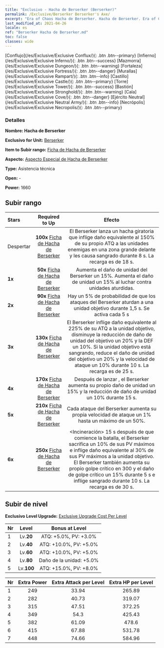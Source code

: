 ```yaml
---
title: "Exclusivo - Hacha de Berserker (Berserker)"
permalink: /Exclusive/Berserker Berserker's Axe/
excerpt: "Era of Chaos Hacha de Berserker. Hacha de Berserker. Era of Chaos Exclusivo Hacha de Berserker. Berserker Exclusivo."
last_modified_at: 2021-04-26
locale: es
ref: "Berserker Hacha de Berserker.md"
toc: false
classes: wide
---
```

 [Conflujo](/es/Exclusive/Exclusive Conflux/){: .btn .btn--primary} [Infierno](/es/Exclusive/Exclusive Inferno/){: .btn .btn--success} [Mazmorra](/es/Exclusive/Exclusive Dungeon/){: .btn .btn--warning} [Fortaleza](/es/Exclusive/Exclusive Fortress/){: .btn .btn--danger} [Murallas](/es/Exclusive/Exclusive Rampart/){: .btn .btn--info} [Castillo](/es/Exclusive/Exclusive Castle/){: .btn .btn--primary} [Torre](/es/Exclusive/Exclusive Tower/){: .btn .btn--success} [Bastión](/es/Exclusive/Exclusive Stronghold/){: .btn .btn--warning} [Cala](/es/Exclusive/Exclusive Cove/){: .btn .btn--danger} [Ejército Neutral](/es/Exclusive/Exclusive Neutral Army/){: .btn .btn--info} [Necrópolis](/es/Exclusive/Exclusive Necropolis/){: .btn .btn--primary} 

### Detalles
 **Nombre: Hacha de Berserker** 

 **Exclusivo for Unit:** [Berserker](/es/units/Berserker/) 

 **Item to Subir rango:** [Ficha de Hacha de Berserker](/ItemsES/con_983/)

 **Aspecto:** [Aspecto Especial de Hacha de Berserker](/ItemsES/con_651/)

 **Type:** Asistencia técnica

 **Open:** -

 **Power:** 1660

## Subir rango

  |     Stars    |  Required to Up | Efecto |
  |:-------------|:---------------:|:---------------:|
  |  Despertar  | **100x** [Ficha de Hacha de Berserker](/ItemsES/con_983/) | <Hacha Giratoria> El Berserker lanza un hacha giratoria que inflige daño equivalente al 150% de su propio ATQ a las unidades enemigas en una zona grande delante y les causa sangrado durante 8 s. La recarga es de 18 s. |
  | **1x** <i class="fas fa-star"/> | **50x** [Ficha de Hacha de Berserker](/ItemsES/con_983/) | Aumenta el daño de unidad del Berserker un 15%. Aumenta el daño de unidad un 15% al luchar contra unidades aturdidas. |
  | **2x** <i class="fas fa-star"/> | **90x** [Ficha de Hacha de Berserker](/ItemsES/con_983/) | Hay un 5% de probabilidad de que los ataques del Berserker aturdan a una unidad objetivo durante 1,5 s. Se activa cada 5 s |
  | **3x** <i class="fas fa-star"/> | **130x** [Ficha de Hacha de Berserker](/ItemsES/con_983/) | <Golpe Letal> El Berserker inflige daño equivalente al 225% de su ATQ a la unidad objetivo, disminuye la reducción de daño de unidad del objetivo un 20% y la DEF un 10%. Si la unidad objetivo está sangrando, reduce el daño de unidad del objetivo un 20% y la velocidad de ataque un 10% durante 10 s. La recarga es de 25 s. |
  | **4x** <i class="fas fa-star"/> | **170x** [Ficha de Hacha de Berserker](/ItemsES/con_983/) | Después de lanzar <Golpe Letal>, el Berserker aumenta su propio daño de unidad un 15% y la reducción de daño de unidad un 10% durante 15 s. |
  | **5x** <i class="fas fa-star"/> | **210x** [Ficha de Hacha de Berserker](/ItemsES/con_983/) | Cada ataque del Berserker aumenta su propia velocidad de ataque un 1% hasta un máximo de un 50%. |
  | **6x** <i class="fas fa-star"/> | **250x** [Ficha de Hacha de Berserker](/ItemsES/con_983/) | <Incineración> 15 s después de que comience la batalla, el Berserker sacrifica un 10% de sus PV máximos e inflige daño equivalente al 30% de sus PV máximos a la unidad objetivo. El Berserker también aumenta su propio golpe crítico en 300 y el daño de golpe crítico un 15% durante 5 s e inflige sangrado durante 10 s. La recarga es de 30 s. |


## Subir de nivel
 **Exclusivo Level Upgrade:** [Exclusive Upgrade Cost Per Level](/Exclusive/ExclusiveUpgradeCostPerLevel/)

  |  Nr  |   Level  | Bonus at Level |
  |:-----|:--------:|:--------------:|
  | 1 | Lv.**20** | ATQ: +5.0%, PV: +3.0% |
  | 2 | Lv.**40** | ATQ: +10.0%, PV: +5.0% |
  | 3 | Lv.**60** | ATQ: +10.0%, PV: +5.0% |
  | 4 | Lv.**80** | Daño de la unidad: +5.0% |
  | 5 | Lv.**100** | ATQ: +15.0%, PV: +8.0% |


  |  Nr  |  Extra Power | Extra Attack per Level | Extra HP per Level |
  |:-----|:--------:|:--------:|:--------:|
  | 1 | 249 | 33.94 | 265.89 |
  | 2 | 282 | 40.73 | 319.07 |
  | 3 | 315 | 47.51 | 372.25 |
  | 4 | 349 | 54.3 | 425.43 |
  | 5 | 382 | 61.09 | 478.6 |
  | 6 | 415 | 67.88 | 531.78 |
  | 7 | 448 | 74.66 | 584.96 |


